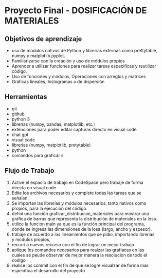 # Proyecto Final - DOSIFICACIÓN DE  MATERIALES 


## Objetivos de aprendizaje
- uso de módulos nativos de Python y librerías externas como prettytable, numpy y matplotlib.pyplot.
- Familiarizarse con la creación y uso de módulos propios
- Aprender a utilizar funciones para realizar tareas específicas y reutilizar código.
- Uso de funciones y módulos, Operaciones con arreglos y matrices
- Gráficas lineales, histogramas o de dispersión 

## Herramientas
> 
 
- git
- github 
- python 3 
- librerías (numpy, pandas, matplotlib, etc.)
- extenciones para poder editar capturas directo en visual code 
- chat gpt
- visual code 
- librerias (numpy, matplotlib, pretytable)
- python 
- comandos para graficar s

  
## Flujo de Trabajo
1. Active el espacio de trabajo en CodeSpace pero trabaje de forma directa en visual code   
2. Edite los archivos necesarios y complete todas las tareas que se señalan.
3. Se importan las librerías y módulos necesarios, tanto nativos como propios, para la ejecución del código.
4. defini una función graficar_distribucion_materiales para mostrar una gráfica de barras que representa la distribución de materiales en la losa.
5. utilice la función main ya que es la función principal del programa, donde se ingresa las dimensiones de la losa (largo, ancho y espesor).
6. trabaje de acuerdo a los lineamientos que se pidio, importando ibrerias y modulos propios, 
7. recurri a nuevos recurso con el fin de lograr un mejor trabajo
8. aplique los comandos necesarios para reaizar las grafiacas en las cuales se peude observar de mejor manera la resolucion de todo el codigo 
9. realice los commit con el fin de que se logre visualzar de forma mas especifica el desarrollo del proyecto 



